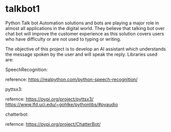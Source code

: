 # talkbot1
Python Talk bot Automation solutions and bots are playing a major role in almost all applications in the digital world. They believe that talking bot over chat bot will improve the customer experience as this solution covers users who have difficulty or are not used to typing or writing.

The objective of this project is to develop an AI assistant which understands the message spoken by the user and will speak the reply. Libraries used are:

SpeechRecognition:

reference: https://realpython.com/python-speech-recognition/

pyttsx3:

refernce: https://pypi.org/project/pyttsx3/
https://www.lfd.uci.edu/~gohlke/pythonlibs/#pyaudio

chatterbot:

refernce: https://pypi.org/project/ChatterBot/
